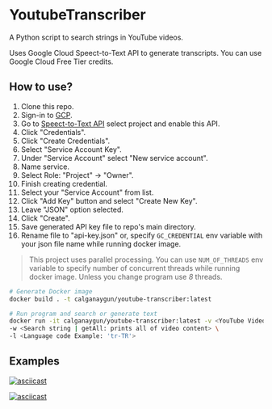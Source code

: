 # YoutubeTranscriber
A Python script to search strings in YouTube videos.

Uses Google Cloud Speect-to-Text API to generate transcripts. You can use Google Cloud Free Tier credits.


## How to use?

1. Clone this repo.
2. Sign-in to [GCP](https://console.cloud.google.com/).
3. Go to [Speect-to-Text API](https://console.cloud.google.com/apis/api/speech.googleapis.com/overview)
   select project and enable this API.
1. Click "Credentials".
2. Click "Create Credentials".
3. Select "Service Account Key".
4. Under "Service Account" select "New service account".
5. Name service.
6.  Select Role: "Project" -> "Owner".
7.  Finish creating credential.
8.  Select your "Service Account" from list.
9.  Click "Add Key" button and select "Create New Key".
10. Leave "JSON" option selected.
11. Click "Create".
12. Save generated API key file to repo's main directory.
13. Rename file to "api-key.json" or, specify `GC_CREDENTIAL` env variable with your json file name
    while running docker image.
    
> This project uses parallel processing. You can use `NUM_OF_THREADS` env variable to specify number of
concurrent threads while running docker image. Unless you change program use *8* threads.

``` bash
# Generate Docker image
docker build . -t calganaygun/youtube-transcriber:latest

# Run program and search or generate text
docker run -it calganaygun/youtube-transcriber:latest -v <YouTube Video ID> \
-w <Search string | getAll: prints all of video content> \
-l <Language code Example: 'tr-TR'>
````

## Examples

[![asciicast](https://asciinema.org/a/2JU2fJgAkEia8P6C9LYCyUcyO.svg)](https://asciinema.org/a/2JU2fJgAkEia8P6C9LYCyUcyO)

[![asciicast](https://asciinema.org/a/jC43dK5YmvSRMlzv6imSrQ7ZT.svg)](https://asciinema.org/a/jC43dK5YmvSRMlzv6imSrQ7ZT)
